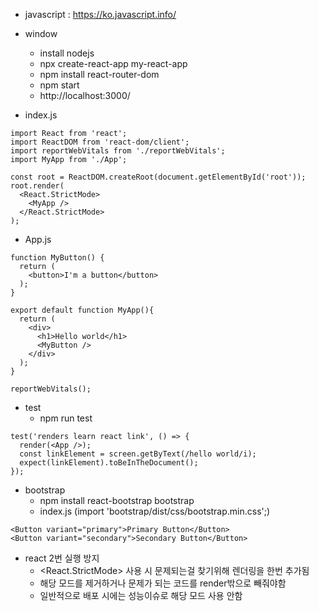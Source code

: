 - javascript : https://ko.javascript.info/

- window
  - install nodejs
  - npx create-react-app my-react-app
  - npm install react-router-dom
  - npm start
  - http://localhost:3000/

- index.js
~~~
import React from 'react';
import ReactDOM from 'react-dom/client';
import reportWebVitals from './reportWebVitals';
import MyApp from './App';

const root = ReactDOM.createRoot(document.getElementById('root'));
root.render(
  <React.StrictMode>
    <MyApp />
  </React.StrictMode>
);
~~~

- App.js
~~~
function MyButton() {
  return (
    <button>I'm a button</button>
  );
}

export default function MyApp(){
  return (
    <div>
      <h1>Hello world</h1>
      <MyButton />
    </div>
  );
}

reportWebVitals();
~~~
- test
  - npm run test
~~~
test('renders learn react link', () => {
  render(<App />);
  const linkElement = screen.getByText(/hello world/i);
  expect(linkElement).toBeInTheDocument();
});
~~~

- bootstrap
    - npm install react-bootstrap bootstrap
    - index.js (import 'bootstrap/dist/css/bootstrap.min.css';)
~~~
<Button variant="primary">Primary Button</Button>
<Button variant="secondary">Secondary Button</Button>
~~~
 
- react 2번 실행 방지
  - <React.StrictMode> 사용 시 문제되는걸 찾기위해 렌더링을 한번 추가됨
  - 해당 모드를 제거하거나 문제가 되는 코드를 render밖으로 빼줘야함
  - 일반적으로 배포 시에는 성능이슈로 해당 모드 사용 안함